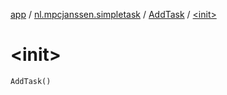 [app](../../index.md) / [nl.mpcjanssen.simpletask](../index.md) / [AddTask](index.md) / [&lt;init&gt;](.)

# &lt;init&gt;

`AddTask()`